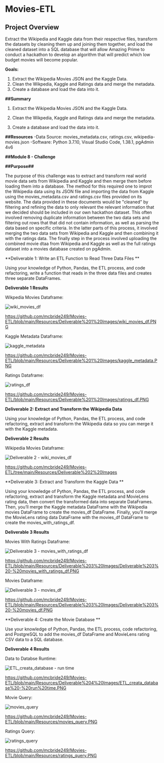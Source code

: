 # Movies-ETL

## Project Overview

Extract the Wikipedia and Kaggle data from their respective files, transform the datasets by cleaning them up and joining them together, and load the cleaned dataset into a SQL database that will allow Amazing Prime to conduct a hackathon to develop an algorithm that will predict which low budget movies will become popular.

**Goals:**

1. Extract the Wikipedia Movies JSON and the Kaggle Data.
2. Clean the Wikpedia, Kaggle and Ratings data and merge the metadata.
3. Create a database and load the data into it.
     

**##Summary**

1. Extract the Wikipedia Movies JSON and the Kaggle Data.

2. Clean the Wikpedia, Kaggle and Ratings data and merge the metadata.

3. Create a database and load the data into it.




**##Resources**
-Data Source: movies_metadata.csv, ratings.csv, wikipedia-movies.json
-Software: Python 3.7.10, Visual Studio Code, 1.38.1, pgAdmin 4v6


**##Module 8 - Challenge** 

**##Purpose##**

The purpose of this challenge was to extract and transform real world movie data sets from Wikipedia and Kaggle and then merge them before loading them into a database. The method for this required one to improt the Wikipedia data using its JSON file and importing the data from Kaggle using the movies_metadata.csv and ratings.csv files provided on its website. The data provided in these documents would be "cleaned" by filtering and refining the data to only relevant the relevant information that we decided should be included in our own hackathon dataset. This often involved removing duplicate information between the two data sets and filtering out rows that that did not contain information, as well as parsing the data based on specific criteria. In the latter parts of this process, it involved merging the two data sets from Wikipedia and Kaggle and then combining it with the ratings data. The finally step in the process involved uploading the combined movie dtaa from Wikipedia and Kaggle as well as the full ratings dataset into a movies database created on pgAdmin. 




**Deliverable 1: Write an ETL Function to Read Three Data Files **

Using your knowledge of Python, Pandas, the ETL process, and code refactoring, write a function that reads in the three data files and creates three separate DataFrames.


**Deliverable 1 Results**


Wikpedia Movies Dataframe:

![wiki_movies_df](https://user-images.githubusercontent.com/92111396/145039420-e3a0afc7-6024-4ea6-a579-549a98890ab2.PNG)

https://github.com/mcbride249/Movies-ETL/blob/main/Resources/Deliverable%201%20Images/wiki_movies_df.PNG


Kaggle Metadata Dataframe:

![kaggle_metadata](https://user-images.githubusercontent.com/92111396/145039630-ef44e1fa-8714-4644-890d-c9a027fb4914.PNG)

https://github.com/mcbride249/Movies-ETL/blob/main/Resources/Deliverable%201%20Images/kaggle_metadata.PNG


Ratings Dataframe:

![ratings_df](https://user-images.githubusercontent.com/92111396/145039753-da17c56e-1196-40ee-ad50-f67b87ad190a.PNG)

https://github.com/mcbride249/Movies-ETL/blob/main/Resources/Deliverable%201%20Images/ratings_df.PNG



**Deliverable 2: Extract and Transform the Wikipedia Data**

Using your knowledge of Python, Pandas, the ETL process, and code refactoring, extract and transform the Wikipedia data so you can merge it with the Kaggle metadata.


**Deliverable 2 Results**

Wikipedia Movies Dataframe:

![Deliverable 2 - wiki_movies_df](https://user-images.githubusercontent.com/92111396/145040388-480992b3-4e9f-4304-b410-504078d73c79.PNG)

https://github.com/mcbride249/Movies-ETL/tree/main/Resources/Deliverable%202%20Images


**Deliverable 3: Extract and Transform the Kaggle Data **

Using your knowledge of Python, Pandas, the ETL process, and code refactoring, extract and transform the Kaggle metadata and MovieLens rating data, then convert the transformed data into separate DataFrames. Then, you’ll merge the Kaggle metadata DataFrame with the Wikipedia movies DataFrame to create the movies_df DataFrame. Finally, you’ll merge the MovieLens rating data DataFrame with the movies_df DataFrame to create the movies_with_ratings_df.


**Deliverable 3 Results**

Movies With Ratings Dataframe:

![Deliverable 3 - movies_with_ratings_df](https://user-images.githubusercontent.com/92111396/145041119-6ec1a786-927b-4223-998c-f9766e7ac7a7.PNG)

https://github.com/mcbride249/Movies-ETL/blob/main/Resources/Deliverable%203%20Images/Deliverable%203%20-%20movies_with_ratings_df.PNG


Movies Dataframe:

![Deliverable 3 - movies_df](https://user-images.githubusercontent.com/92111396/145041138-f9064539-6021-4ab8-a033-33b0b6d8101d.PNG)

https://github.com/mcbride249/Movies-ETL/blob/main/Resources/Deliverable%203%20Images/Deliverable%203%20-%20movies_df.PNG


**Deliverable 4: Create the Movie Database **

Use your knowledge of Python, Pandas, the ETL process, code refactoring, and PostgreSQL to add the movies_df DataFrame and MovieLens rating CSV data to a SQL database.

**Deliverable 4 Results**

Data to Databse Runtime:

![ETL_creata_database - run time](https://user-images.githubusercontent.com/92111396/145041914-f8bf0375-4dd5-4de6-894b-478e771ece91.PNG)

https://github.com/mcbride249/Movies-ETL/blob/main/Resources/Deliverable%204%20Images/ETL_creata_database%20-%20run%20time.PNG


Movie Query:

![movies_query](https://user-images.githubusercontent.com/92111396/145041719-c76a6159-7455-4067-b21e-6a8992a6e94e.PNG)

https://github.com/mcbride249/Movies-ETL/blob/main/Resources/movies_query.PNG


Ratings Query:

![ratings_query](https://user-images.githubusercontent.com/92111396/145041712-2bedff92-f9c3-42fd-8d80-3667dd9e8865.PNG)

https://github.com/mcbride249/Movies-ETL/blob/main/Resources/ratings_query.PNG


